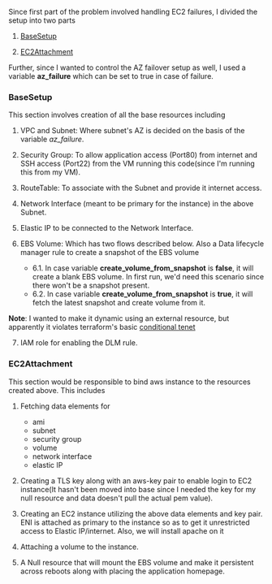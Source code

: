 Since first part of the problem involved handling EC2 failures, I divided the setup into two parts 

1. [BaseSetup](#basesetup)

2. [EC2Attachment](#ec2attachment)

Further, since I wanted to control the AZ failover setup as well, I used a variable  **az_failure** which can be set to true in case of failure.

### BaseSetup

This section involves creation of all the base resources including

1. VPC and Subnet: Where subnet's AZ is decided on the basis of the variable *az_failure*.

2. Security Group: To allow application access (Port80) from internet and SSH access (Port22) from the VM running this code(since I'm running this from my VM).

3. RouteTable: To associate with the Subnet and provide it internet access.

4. Network Interface (meant to be primary for the instance) in the above Subnet.

5. Elastic IP to be connected to the Network Interface.

6. EBS Volume: Which has two flows described below. Also a Data lifecycle manager rule to create a snapshot of the EBS volume  
   - 6.1. In case variable **create_volume_from_snapshot** is **false**, it will create a blank EBS volume. In first run, we'd need this scenario since there won't be a snapshot present. 
   - 6.2. In case variable **create_volume_from_snapshot** is **true**, it will fetch the latest snapshot and create volume from it.

**Note**: I wanted to make it dynamic using an external resource, but apparently it violates terraform's basic [conditional tenet](https://developer.hashicorp.com/terraform/language/modules/develop/composition#conditional-creation-of-objects)

7. IAM role for enabling the DLM rule. 

### EC2Attachment

This section would be responsible to bind aws instance to the resources created above. This includes

1. Fetching data elements for 
    - ami
    - subnet
    - security group
    - volume
    - network interface
    - elastic IP

2. Creating a TLS key along with an aws-key pair to enable login to EC2 instance(It hasn't been moved into base since I needed the key for my null resource and data doesn't pull the actual pem value).

3. Creating an EC2 instance utilizing the above data elements and key pair. ENI is attached as primary to the instance so as to get it unrestricted access to Elastic IP/internet. Also, we will install apache on it

4. Attaching a volume to the instance.

5. A Null resource that will mount the EBS volume and make it persistent across reboots along with placing the application homepage. 
